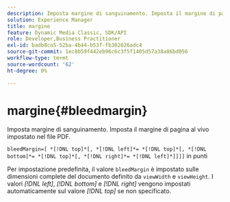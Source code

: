 ```yaml
---
description: Imposta margine di sanguinamento. Imposta il margine di pagina al vivo impostato nel file PDF.
solution: Experience Manager
title: margine
feature: Dynamic Media Classic, SDK/API
role: Developer,Business Practitioner
exl-id: badb8ca5-52ba-4b44-b53f-fb302626adc4
source-git-commit: 1ec8b59f442eb96c6c3f5f1405d57a38a86bd056
workflow-type: tm+mt
source-wordcount: '62'
ht-degree: 0%

---
```


# margine{#bleedmargin}

Imposta margine di sanguinamento. Imposta il margine di pagina al vivo impostato nel file PDF.

`bleedMargin=[ *[!DNL top]*[, *[!DNL left]*= *[!DNL top]*[, *[!DNL bottom]*= *[!DNL top]*[, *[!DNL right]*= *[!DNL left]*]]]]` in punti

Per impostazione predefinita, il valore `bleedMargin` è impostato sulle dimensioni complete del documento definito da `viewWidth` e `viewHeight`. I valori *[!DNL left]*, *[!DNL bottom]* e *[!DNL right]* vengono impostati automaticamente sul valore *[!DNL top]* se non specificato.
